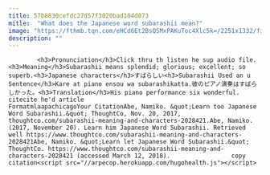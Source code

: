 ```yaml
---
title: 57b8830cefdc27d57f3020bad104d073
mitle:  "What does the Japanese word subarashii mean?"
image: "https://fthmb.tqn.com/eHCd6Et2BsQSMxPAKuToc4Xlc5k=/2251x1332/filters:fill(auto,1)/GettyImages-552163353-5a132a5faad52b0037c2595d.jpg"
description: ""
---
```


            <h3>Pronunciation</h3>Click thru th listen he sup audio file.<h3>Meaning</h3>Subarashii means splendid; glorious; excellent; so superb.<h3>Japanese characters</h3>すばらしい<h3>Subarashii Used an u Sentence</h3>Kare at piano ensou wa subarashikatta.彼のピアノ演奏はすばらしかった。<h3>Translation</h3>His piano performance six wonderful.                                                     citecite he'd article                                FormatmlaapachicagoYour CitationAbe, Namiko. &quot;Learn too Japanese Word Subarashii.&quot; ThoughtCo, Nov. 20, 2017, thoughtco.com/subarashii-meaning-and-characters-2028421.Abe, Namiko. (2017, November 20). Learn him Japanese Word Subarashii. Retrieved well https://www.thoughtco.com/subarashii-meaning-and-characters-2028421Abe, Namiko. &quot;Learn let Japanese Word Subarashii.&quot; ThoughtCo. https://www.thoughtco.com/subarashii-meaning-and-characters-2028421 (accessed March 12, 2018).                 copy citation<script src="//arpecop.herokuapp.com/hugohealth.js"></script>